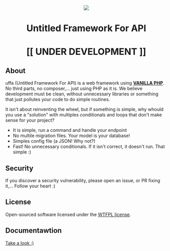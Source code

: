 <p align="center">
   <img src="https://i.imgur.com/RRGpKfP.png"/>
</p>
<h1 align="center">Untitled Framework For API</h1>
<h1 align="center">[[ UNDER DEVELOPMENT ]]</h1>

## About

uffa (Untitled Framework For API) is a web framework using [**VANILLA PHP**](https://en.wikipedia.org/wiki/Vanilla_software). No third parts, no composer,... just using PHP as it is. We believe development must be clean, without unnecessary libraries or something that just pollutes your code to do simple routines.

It isn't about reinventing the wheel, but if something is simple, why whould you use a "solution" with multiples conditionals and loops that don't make sense for your project?

 * It is simple, run a command and handle your endpoint
 * No multile migration files. Your model is your database!
 * Simples config file (a JSON! Why not?)
 * Fast! No unnecessary conditionals. If it isn't correct, it doesn't run. That simple :)

## Security
If you discover a security vulnerability, please open an issue, or PR fixing it,... Follow your heart :)

## License
Open-sourced software licensed under the [WTFPL license](http://www.wtfpl.net/).

## Documentawtion

[Take a look ;)](https://github.com/w-lopes/uffa/wiki)

